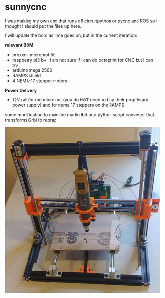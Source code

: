 # sunnycnc
I was making my own cnc that runs off circuitpython or pycnc and ROS so I thought I should put the files up here. 

I will update the bom as time goes on, but in the current iteration:

**relevant BOM**
* proxxon micromot 50
* raspberry pi3 b+ -I am not sure if I can do octoprint for CNC but I can try
* arduino mega 2560
* RAMPS shield
* 4 NEMA-17 stepper motors

**Power Delivery**
* 12V rail for the micromot (you do NOT need to buy their proprietary power supply) and for nema 17 steppers on the RAMPS 

some modification to mainline marlin tbd or a python script converter that transforms Grbl to reprap 


![simple](https://github.com/Aravind-Sundararajan/sunnycnc/blob/master/pycnc.jpg)
